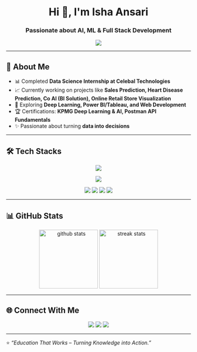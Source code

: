 <h1 align="center">Hi 👋, I'm Isha Ansari</h1>
<h3 align="center"> Passionate about AI, ML & Full Stack Development</h3>

<p align="center">
  <img src="https://readme-typing-svg.herokuapp.com?size=22&duration=3000&color=F75C7E&center=true&vCenter=true&width=500&lines=Data+Science+Enthusiast;Full+Stack+Developer;AI+%26+ML+Learner;Always+Learning+New+Things" />
</p>

---

## 🚀 About Me  
- 📊 Completed **Data Science Internship at Celebal Technologies**  
- 📈 Currently working on projects like **Sales Prediction, Heart Disease Prediction, Co Al (BI Solution), Online Retail Store Visualization**  
- 🌱 Exploring **Deep Learning, Power BI/Tableau, and Web Development**  
- 🏆 Certifications: **KPMG Deep Learning & AI, Postman API Fundamentals**  
- ✨ Passionate about turning **data into decisions**  

---

## 🛠️ Tech Stacks  

<p align="center">
  <!-- Languages -->
  <img src="https://skillicons.dev/icons?i=python,cpp,html,css,js,mysql" />
</p>  

<p align="center">
  <!-- Tools & Frameworks -->
  <img src="https://skillicons.dev/icons?i=git,github,vscode" />
</p>

<p align="center">
  <!-- Data Science Tools -->
  <img src="https://img.shields.io/badge/-Pandas-150458?style=flat&logo=pandas&logoColor=white" />
  <img src="https://img.shields.io/badge/-NumPy-013243?style=flat&logo=numpy&logoColor=white" />
  <img src="https://img.shields.io/badge/-Matplotlib-005571?style=flat&logo=plotly&logoColor=white" />
  <img src="https://img.shields.io/badge/-ScikitLearn-F7931E?style=flat&logo=scikitlearn&logoColor=white" />
 
</p>

---

## 📊 GitHub Stats  

<p align="center">
  <img src="https://github-readme-stats.vercel.app/api?username=isha-ansari&show_icons=true&theme=radical" alt="github stats" height="160"/>
  <img src="https://github-readme-streak-stats.herokuapp.com/?user=isha-ansari&theme=radical" alt="streak stats" height="160"/>
</p>

---

## 🌐 Connect With Me  

<p align="center">
  <a href="mailto:ishaansari628@gmail.com"><img src="https://img.shields.io/badge/Email-D14836?style=for-the-badge&logo=gmail&logoColor=white"/></a>
  <a href="https://www.linkedin.com/in/isha-ansari"><img src="https://img.shields.io/badge/LinkedIn-0077B5?style=for-the-badge&logo=linkedin&logoColor=white"/></a>
  <a href="https://github.com/isha-ansari"><img src="https://img.shields.io/badge/GitHub-100000?style=for-the-badge&logo=github&logoColor=white"/></a>
</p>

---
⭐ *“Education That Works – Turning Knowledge into Action.”*  
